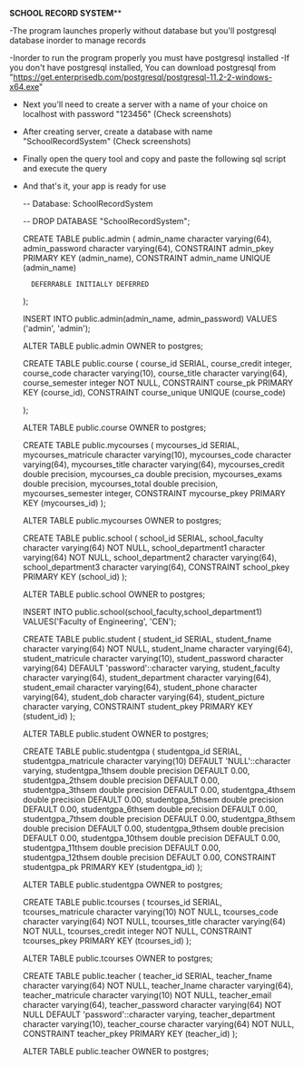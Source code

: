 ****SCHOOL RECORD SYSTEM******

-The program launches properly without database but you'll postgresql database inorder to manage records

-Inorder to run the program properly you must have postgresql installed
	-If you don't have postgresql installed,
		You can download postgresql from "https://get.enterprisedb.com/postgresql/postgresql-11.2-2-windows-x64.exe"
- Next you'll need to create a server with a name of your choice on localhost with password "123456" (Check screenshots)
- After creating server, create a database with name "SchoolRecordSystem" (Check screenshots)
- Finally open the query tool and copy and paste the following sql script and execute the query
- And that's it, your app is ready for use


	-- Database: SchoolRecordSystem

	-- DROP DATABASE "SchoolRecordSystem";

	CREATE TABLE public.admin (
	    admin_name character varying(64),
	    admin_password character varying(64),
	    CONSTRAINT admin_pkey PRIMARY KEY (admin_name),
	    CONSTRAINT admin_name UNIQUE (admin_name)

		DEFERRABLE INITIALLY DEFERRED
	);

	INSERT INTO public.admin(admin_name, admin_password)
	VALUES ('admin', 'admin');

	ALTER TABLE public.admin
	    OWNER to postgres;

	CREATE TABLE public.course (
	    course_id SERIAL,
	    course_credit integer,
	    course_code character varying(10),
	    course_title character varying(64),
	    course_semester integer NOT NULL,
	    CONSTRAINT course_pk PRIMARY KEY (course_id),
	    CONSTRAINT course_unique UNIQUE (course_code)

	);

	ALTER TABLE public.course
	    OWNER to postgres;

	CREATE TABLE public.mycourses (
	    mycourses_id SERIAL,
	    mycourses_matricule character varying(10),
	    mycourses_code character varying(64),
	    mycourses_title character varying(64),
	    mycourses_credit double precision,
	    mycourses_ca double precision,
	    mycourses_exams double precision,
	    mycourses_total double precision,
	    mycourses_semester integer,
	    CONSTRAINT mycourse_pkey PRIMARY KEY (mycourses_id)
	);

	ALTER TABLE public.mycourses
	    OWNER to postgres;   

	CREATE TABLE public.school (
	    school_id SERIAL,
	    school_faculty character varying(64) NOT NULL,
	    school_department1 character varying(64) NOT NULL,
	    school_department2 character varying(64),
	    school_department3 character varying(64),
	    CONSTRAINT school_pkey PRIMARY KEY (school_id)
	);

	ALTER TABLE public.school
	    OWNER to postgres;

	INSERT INTO public.school(school_faculty,school_department1) 
	VALUES('Faculty of Engineering', 'CEN');

	CREATE TABLE public.student (
	    student_id SERIAL,
	    student_fname character varying(64) NOT NULL,
	    student_lname character varying(64),
	    student_matricule character varying(10),
	    student_password character varying(64) DEFAULT 'password'::character varying,
	    student_faculty character varying(64),
	    student_department character varying(64),
	    student_email character varying(64),
	    student_phone character varying(64),
	    student_dob character varying(64),
	    student_picture character varying,
	    CONSTRAINT student_pkey PRIMARY KEY (student_id)
	);

	ALTER TABLE public.student
	    OWNER to postgres;

	CREATE TABLE public.studentgpa (
	    studentgpa_id SERIAL,
	    studentgpa_matricule character varying(10) DEFAULT 'NULL'::character varying,
	    studentgpa_1thsem double precision DEFAULT 0.00,
	    studentgpa_2thsem double precision DEFAULT 0.00,
	    studentgpa_3thsem double precision DEFAULT 0.00,
	    studentgpa_4thsem double precision DEFAULT 0.00,
	    studentgpa_5thsem double precision DEFAULT 0.00,
	    studentgpa_6thsem double precision DEFAULT 0.00,
	    studentgpa_7thsem double precision DEFAULT 0.00,
	    studentgpa_8thsem double precision DEFAULT 0.00,
	    studentgpa_9thsem double precision DEFAULT 0.00,
	    studentgpa_10thsem double precision DEFAULT 0.00,
	    studentgpa_11thsem double precision DEFAULT 0.00,
	    studentgpa_12thsem double precision DEFAULT 0.00,
	    CONSTRAINT studentgpa_pk PRIMARY KEY (studentgpa_id)
	);

	ALTER TABLE public.studentgpa
	    OWNER to postgres;

	CREATE TABLE public.tcourses (
	    tcourses_id SERIAL,
	    tcourses_matricule character varying(10) NOT NULL,
	    tcourses_code character varying(64) NOT NULL,
	    tcourses_title character varying(64) NOT NULL,
	    tcourses_credit integer NOT NULL,
	    CONSTRAINT tcourses_pkey PRIMARY KEY (tcourses_id)
	);

	ALTER TABLE public.tcourses
	    OWNER to postgres;

	CREATE TABLE public.teacher (
	    teacher_id SERIAL,
	    teacher_fname character varying(64) NOT NULL,
	    teacher_lname character varying(64),
	    teacher_matricule character varying(10) NOT NULL,
	    teacher_email character varying(64),
	    teacher_password character varying(64) NOT NULL DEFAULT 'password'::character varying,
	    teacher_department character varying(10),
	    teacher_course character varying(64) NOT NULL,
	    CONSTRAINT teacher_pkey PRIMARY KEY (teacher_id)
	);

	ALTER TABLE public.teacher
	    OWNER to postgres;
